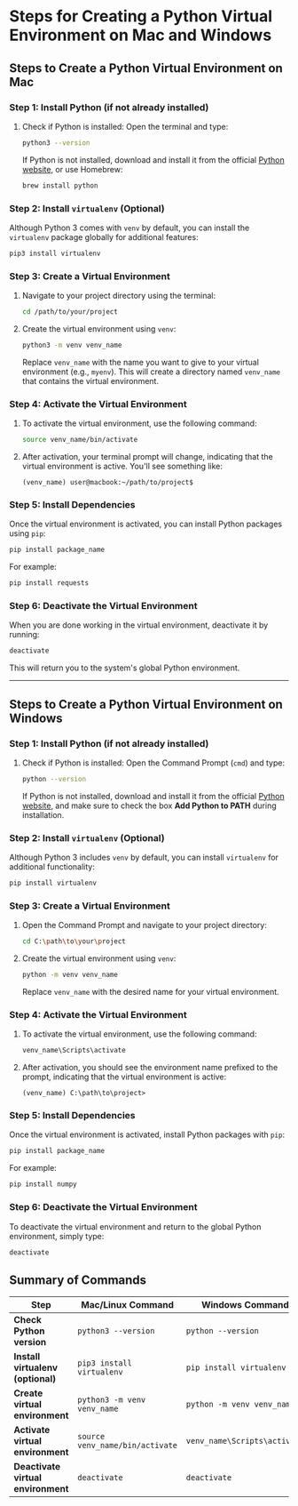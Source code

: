 # Steps for Creating a Python Virtual Environment on Mac and Windows

## Steps to Create a Python Virtual Environment on Mac

### Step 1: Install Python (if not already installed)

1. Check if Python is installed:
   Open the terminal and type:

   ```bash
   python3 --version
   ```

   If Python is not installed, download and install it from the official [Python website](https://www.python.org/downloads/), or use Homebrew:

   ```bash
   brew install python
   ```

### Step 2: Install `virtualenv` (Optional)

Although Python 3 comes with `venv` by default, you can install the `virtualenv` package globally for additional features:

```bash
pip3 install virtualenv
```

### Step 3: Create a Virtual Environment

1. Navigate to your project directory using the terminal:

   ```bash
   cd /path/to/your/project
   ```
2. Create the virtual environment using `venv`:

   ```bash
   python3 -m venv venv_name
   ```

   Replace `venv_name` with the name you want to give to your virtual environment (e.g., `myenv`). This will create a directory named `venv_name` that contains the virtual environment.

### Step 4: Activate the Virtual Environment

1. To activate the virtual environment, use the following command:
   ```bash
   source venv_name/bin/activate
   ```
2. After activation, your terminal prompt will change, indicating that the virtual environment is active. You'll see something like:
   ```
   (venv_name) user@macbook:~/path/to/project$
   ```

### Step 5: Install Dependencies

Once the virtual environment is activated, you can install Python packages using `pip`:

```bash
pip install package_name
```

For example:

```bash
pip install requests
```

### Step 6: Deactivate the Virtual Environment

When you are done working in the virtual environment, deactivate it by running:

```bash
deactivate
```

This will return you to the system's global Python environment.

---

## Steps to Create a Python Virtual Environment on Windows

### Step 1: Install Python (if not already installed)

1. Check if Python is installed:
   Open the Command Prompt (`cmd`) and type:

   ```bash
   python --version
   ```

   If Python is not installed, download and install it from the official [Python website](https://www.python.org/downloads/), and make sure to check the box **Add Python to PATH** during installation.

### Step 2: Install `virtualenv` (Optional)

Although Python 3 includes `venv` by default, you can install `virtualenv` for additional functionality:

```bash
pip install virtualenv
```

### Step 3: Create a Virtual Environment

1. Open the Command Prompt and navigate to your project directory:

   ```bash
   cd C:\path\to\your\project
   ```
2. Create the virtual environment using `venv`:

   ```bash
   python -m venv venv_name
   ```

   Replace `venv_name` with the desired name for your virtual environment.

### Step 4: Activate the Virtual Environment

1. To activate the virtual environment, use the following command:
   ```bash
   venv_name\Scripts\activate
   ```
2. After activation, you should see the environment name prefixed to the prompt, indicating that the virtual environment is active:
   ```
   (venv_name) C:\path\to\project>
   ```

### Step 5: Install Dependencies

Once the virtual environment is activated, install Python packages with `pip`:

```bash
pip install package_name
```

For example:

```bash
pip install numpy
```

### Step 6: Deactivate the Virtual Environment

To deactivate the virtual environment and return to the global Python environment, simply type:

```bash
deactivate
```

## Summary of Commands

| Step                                     | Mac/Linux Command                 | Windows Command                |
| ---------------------------------------- | --------------------------------- | ------------------------------ |
| **Check Python version**           | `python3 --version`             | `python --version`           |
| **Install virtualenv (optional)**  | `pip3 install virtualenv`       | `pip install virtualenv`     |
| **Create virtual environment**     | `python3 -m venv venv_name`     | `python -m venv venv_name`   |
| **Activate virtual environment**   | `source venv_name/bin/activate` | `venv_name\Scripts\activate` |
| **Deactivate virtual environment** | `deactivate`                    | `deactivate`                 |
